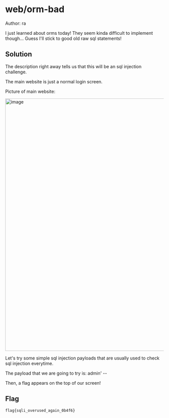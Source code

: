 # web/orm-bad
Author: ra

I just learned about orms today! They seem kinda difficult to implement though... Guess I'll stick to good old raw sql statements!

## Solution
The description right away tells us that this will be an sql injection challenge.

The main website is just a normal login screen.

Picture of main website: 

<img src="https://user-images.githubusercontent.com/46347858/125236298-905f4080-e298-11eb-84fb-0777c31985bd.PNG" alt="image" width="800"/>

Let's try some simple sql injection payloads that are usually used to check sql injection everytime.

The payload that we are going to try is: admin' --

Then, a flag appears on the top of our screen!

## Flag
```flag{sqli_overused_again_0b4f6}```
